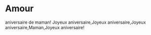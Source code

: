 # Amour
aniversaire de maman!
Joyeux aniversaire,Joyeux aniversaire,Joyeux aniversaire,Maman,Joyeux aniversaire!
